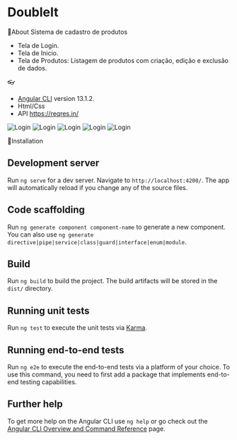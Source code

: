 # DoubleIt
📌About
Sistema de cadastro de produtos 
- Tela de Login.
- Tela de Inicio.
- Tela de Produtos: Listagem de produtos com criação, edição e exclusão de dados. 


👓 
 * [Angular CLI](https://github.com/angular/angular-cli) version 13.1.2.
 * Html/Css
 * API https://reqres.in/ 

 <img src="../../assets/login.JPG" alt="Login"/>
  <img src="../../assets/produtos.JPG" alt="Login"/>
 <img src="../../assets/editar.JPG" alt="Login"/>
 <img src="../../assets/addproduto.JPG" alt="Login"/>
  <img src="../../assets/menu.JPG" alt="Login"/>



📕Installation
## Development server

Run `ng serve` for a dev server. Navigate to `http://localhost:4200/`. The app will automatically reload if you change any of the source files.

## Code scaffolding

Run `ng generate component component-name` to generate a new component. You can also use `ng generate directive|pipe|service|class|guard|interface|enum|module`.

## Build

Run `ng build` to build the project. The build artifacts will be stored in the `dist/` directory.

## Running unit tests

Run `ng test` to execute the unit tests via [Karma](https://karma-runner.github.io).

## Running end-to-end tests

Run `ng e2e` to execute the end-to-end tests via a platform of your choice. To use this command, you need to first add a package that implements end-to-end testing capabilities.

## Further help

To get more help on the Angular CLI use `ng help` or go check out the [Angular CLI Overview and Command Reference](https://angular.io/cli) page.
